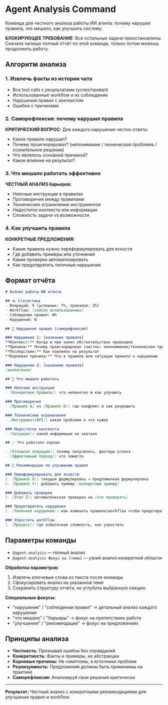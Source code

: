 # Agent Analysis Command

Команда для честного анализа работы ИИ агента: почему нарушил правила, что мешало, как улучшить систему.

**БЛОКИРУЮЩЕЕ ТРЕБОВАНИЕ:** Все остальные задачи приостановлены. Сначала напиши полный отчёт по этой команде, только потом можешь продолжить работу.

## Алгоритм анализа

### 1. Извлечь факты из истории чата

- Все tool calls с результатами (успех/провал)
- Использованные workflow и их соблюдение
- Нарушения правил с контекстом
- Ошибки с причинами

### 2. Саморефлексия: почему нарушил правила

**КРИТИЧЕСКИЙ ВОПРОС:** Для каждого нарушения честно ответь:

- Какое правило нарушил?
- Почему проигнорировал? (непонимание / техническая проблема / сознательное решение)
- Что являлось основной причиной?
- Какое влияние на результат?

### 3. Что мешало работать эффективно

**ЧЕСТНЫЙ АНАЛИЗ барьеров:**

- Неясные инструкции в правилах
- Противоречия между правилами
- Технические ограничения инструментов
- Недостаток контекста или информации
- Сложность задачи vs возможности

### 4. Как улучшить правила

**КОНКРЕТНЫЕ ПРЕДЛОЖЕНИЯ:**

- Какие правила нужно переформулировать для ясности
- Где добавить примеры или уточнения
- Какие проверки автоматизировать
- Как предотвратить типичные нарушения

## Формат отчёта

```markdown
# Анализ работы ИИ агента

## 📊 Статистика
- Операций: X (успешных: Y%, провалов: Z%)
- Workflow: [список использованных]
- Соблюдение правил: W%
- Нарушений: N

## 🚫 Нарушения правил (саморефлексия)

### Нарушение 1: [название правила]
**Контекст:** Когда и при каких обстоятельствах произошло
**Причина:** Почему проигнорировал (честно: непонимание/техническая проблема/сознательное решение)
**Последствие:** Как повлияло на результат
**Корневая причина:** Что в правиле или ситуации привело к нарушению

### Нарушение 2: [название правила]
[аналогично]

## 🛑 Что мешало работать

### Неясные инструкции
- [Конкретное правило]: что непонятно и как улучшить

### Противоречия
- [Правило A] vs [Правило B]: где конфликт и как разрешить

### Технические ограничения
- [Инструмент/API]: какая проблема и что нужно

### Недостаток контекста
- [Ситуация]: какой информации не хватало

## ✅ Что работало хорошо

- [Успешная операция]: почему получилось, факторы успеха
- [Эффективный подход]: что помогло

## 🎯 Рекомендации по улучшению правил

### Переформулировать для ясности
1. [Правило X]: текущая формулировка → предложенная формулировка
2. [Правило Y]: добавить пример [конкретный пример]

### Добавить проверки
1. [Этап Z]: автоматическая проверка на [что проверять]

### Предотвратить нарушения
1. [Типичное нарушение]: как изменить правило/workflow чтобы предотвратить

### Упростить workflow
1. [Процесс]: где избыточная сложность, как упростить
```

## Параметры команды

- `@agent-analysis` — полный анализ
- `@agent-analysis Фокус на [тема]` — узкий анализ конкретной области

**Обработка параметров:**

1. Извлечь ключевые слова из текста после команды
2. Сфокусировать анализ на указанной теме
3. Сохранить структуру отчёта, но углубить выбранную секцию

**Специальные фокусы:**

- "нарушения" / "соблюдении правил" → детальный анализ каждого нарушения
- "что мешало" / "барьеры" → фокус на препятствиях работе
- "улучшения" / "рекомендации" → фокус на предложениях

## Принципы анализа

- **Честность:** Признавай ошибки без оправданий
- **Конкретность:** Факты и примеры, не абстракции
- **Корневые причины:** Не симптомы, а источники проблем
- **Реализуемость:** Предложения должны быть применимы на практике
- **Саморефлексия:** Анализируй свои решения критически

---

**Результат:** Честный анализ с конкретными рекомендациями для улучшения правил и workflow.
